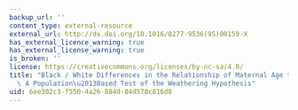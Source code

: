```yaml
---
backup_url: ''
content_type: external-resource
external_url: http://dx.doi.org/10.1016/0277-9536(95)00159-X
has_external_licence_warning: true
has_external_license_warning: true
is_broken: ''
license: https://creativecommons.org/licenses/by-nc-sa/4.0/
title: "Black / White Differences in the Relationship of Maternal Age to Birthweight:\
  \ A Population\u2013Based Test of the Weathering Hypothesis"
uid: 6ee302c3-f550-4a26-884d-84d578c816d8
---
```


